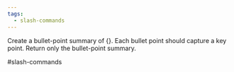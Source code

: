 ```yaml
---
tags:
  - slash-commands
---
```

Create a bullet-point summary of {}. Each bullet point should capture a key point. Return only the bullet-point summary.

#slash-commands
